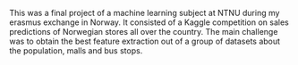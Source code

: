 This was a final project of a machine learning subject at NTNU during my erasmus exchange in Norway. It consisted of a Kaggle competition on sales predictions of Norwegian stores all over the country. The main challenge was to obtain the best feature extraction out of a group of datasets about the population, malls and bus stops. 
